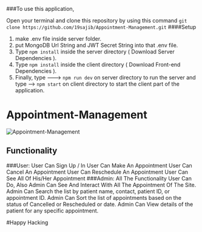 ###To use this application,

Open your terminal and clone this repository by using this command ```git clone https://github.com/19sajib/Appointment-Management.git```
####Setup
1. make .env file inside server folder.
2. put MongoDB Url String and JWT Secret String into that .env file.
3. Type ```npm install``` inside the server directory ( Download Server Dependencies ).
4. Type ```npm install``` inside the client directory ( Download Front-end Dependencies ).
5. Finally, type ---> ```npm run dev``` on server directory to run the server and type --> ```npm start``` on client directory to start the client part of the application.

# Appointment-Management

![Appointment-Management](https://i.ibb.co/w4CF3xg/Screenshot-9.png)

## Functionality
###User:
User Can Sign Up / In
User Can Make An Appointment
User Can Cancel An Appointment
User Can Reschedule An Appointment
User Can See All Of His/Her Appointment
###Admin:
All The Functionality User Can Do, Also
Admin Can See And Interact With All The Appointment Of The Site.
Admin Can Search the list by patient name, contact, patient ID, or appointment ID.
Admin Can Sort the list of appointments based on the status of Cancelled or Rescheduled or date.
Admin Can View details of the patient for any specific appointment.


#Happy Hacking

